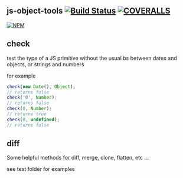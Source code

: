 ## js-object-tools [![Build Status](https://secure.travis-ci.org/structuresound/js-object-tools.png?branch=master)](http://travis-ci.org/structuresound/js-object-tools) [![COVERALLS](https://img.shields.io/coveralls/structuresound/js-object-tools.svg)]()
[![NPM](https://nodei.co/npm/js-object-tools.png?downloads=true)](https://nodei.co/npm/js-object-tools/)

## check

test the type of a JS primitive without the usual bs between dates and objects, or strings and numbers

for example

```js
check(new Date(), Object);
// returns false
check('0', Number);
// returns false
check(0, Number);
// returns true
check(0, undefined);
// returns false
```

## diff

Some helpful methods for diff, merge, clone, flatten, etc ...

see test folder for examples

